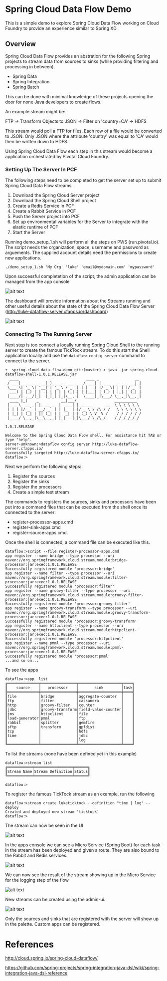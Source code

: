 # Spring Cloud Data Flow Demo

This is a simple demo to explore Spring Cloud Data Flow working on Cloud Foundry to provide an experience similar to Spring XD.

## Overview

Spring Cloud Data Flow provides an abstration for the following Spring projects to stream data from sources to sinks (while providing filtering and processing in between).

- Spring Data
- Spring Integration
- Spring Batch

This can be done with minimal knowledge of these projects opening the door for none Java developers to create flows.

An example stream might be:

FTP -> Transform Objects to JSON -> Filter on 'country=CA' -> HDFS

This stream would poll a FTP for files. Each row of a file would be converted to JSON. Only JSON where the attribute 'country' was equal to 'CA' would then be written down to HDFS.

Using Spring Cloud Data Flow each step in this stream would become a application orchestrated by Pivotal Cloud Foundry.

### Setting Up The Server In PCF

The following steps need to be completed to get the server set up to submit Spring Cloud Data Flow streams.

1. Download the Spring Cloud Server project
2. Download the Spring Cloud Shell project
3. Create a Redis Service in PCF
4. Create a Rabbit Service in PCF
5. Push the Server project into PCF
6. Set up environmental variables for the Server to integrate with the elastic runtime of PCF
7. Start the Server

Running demo_setup_1.sh will perform all the steps on PWS (run.pivotal.io). The script needs the organization, space, username and password as arguements. The supplied account details need the permissions to create new applications.

```shell
./demo_setup_1.sh 'My Org' 'luke' 'email@mydomain.com' 'mypassword'
```
Upon successful completetion of the script, the admin application can be managed from the app console

![alt text](images/app-console.png "PCF App Console")

The dashboard will provide information about the Streams running and other useful details about the state of the Spring Cloud Data Flow Server (http://luke-dataflow-server.cfapps.io/dashboard)

![alt text](images/dashboard.png "Dashboard")

### Connecting To The Running Server

Next step is too connect a locally running Spring Cloud Shell to the running server to create the famous TickTock stream. To do this start the Shell application locally and use the `dataflow config server` command to connect to the server.

```shell
➜  spring-cloud-data-flow-demo git:(master) ✗ java -jar spring-cloud-dataflow-shell-1.0.1.RELEASE.jar
  ____                              ____ _                __
 / ___| _ __  _ __(_)_ __   __ _   / ___| | ___  _   _  __| |
 \___ \| '_ \| '__| | '_ \ / _` | | |   | |/ _ \| | | |/ _` |
  ___) | |_) | |  | | | | | (_| | | |___| | (_) | |_| | (_| |
 |____/| .__/|_|  |_|_| |_|\__, |  \____|_|\___/ \__,_|\__,_|
  ____ |_|    _          __|___/                 __________
 |  _ \  __ _| |_ __ _  |  ___| | _____      __  \ \ \ \ \ \
 | | | |/ _` | __/ _` | | |_  | |/ _ \ \ /\ / /   \ \ \ \ \ \
 | |_| | (_| | || (_| | |  _| | | (_) \ V  V /    / / / / / /
 |____/ \__,_|\__\__,_| |_|   |_|\___/ \_/\_/    /_/_/_/_/_/

1.0.1.RELEASE

Welcome to the Spring Cloud Data Flow shell. For assistance hit TAB or type "help".
server-unknown:>dataflow config server http://luke-dataflow-server.cfapps.io/
Successfully targeted http://luke-dataflow-server.cfapps.io/
dataflow:>

```

Next we perform the following steps:

1. Register the sources
2. Register the sinks
3. Register the processors
3. Create a simple test stream

The commands to registers the sources, sinks and processors have been put into a command files that can be executed from the shell once its connected to the server:
- register-processor-apps.cmd
- register-sink-apps.cmd
- register-source-apps.cmd.

Once the shell is connected, a command file can be executed like this.

```shell
dataflow:>script --file register-processor-apps.cmd
app register --name bridge --type processor --uri maven://org.springframework.cloud.stream.module:bridge-processor:jar:exec:1.0.1.RELEASE
Successfully registered module 'processor:bridge'
app register --name filter --type processor --uri maven://org.springframework.cloud.stream.module:filter-processor:jar:exec:1.0.1.RELEASE
Successfully registered module 'processor:filter'
app register --name groovy-filter --type processor --uri maven://org.springframework.cloud.stream.module:groovy-filter-processor:jar:exec:1.0.1.RELEASE
Successfully registered module 'processor:groovy-filter'
app register --name groovy-transform --type processor --uri maven://org.springframework.cloud.stream.module:groovy-transform-processor:jar:exec:1.0.1.RELEASE
Successfully registered module 'processor:groovy-transform'
app register --name httpclient --type processor --uri maven://org.springframework.cloud.stream.module:httpclient-processor:jar:exec:1.0.1.RELEASE
Successfully registered module 'processor:httpclient'
app register --name pmml --type processor --uri maven://org.springframework.cloud.stream.module:pmml-processor:jar:exec:1.0.1.RELEASE
Successfully registered module 'processor:pmml'
...and so on...

```
To see the apps

```shell
dataflow:>app  list
╔══════════════╤════════════════╤═══════════════════╤════╗
║    source    │   processor    │       sink        │task║
╠══════════════╪════════════════╪═══════════════════╪════╣
║file          │bridge          │aggregate-counter  │    ║
║ftp           │filter          │cassandra          │    ║
║http          │groovy-filter   │counter            │    ║
║jdbc          │groovy-transform│field-value-counter│    ║
║jms           │httpclient      │file               │    ║
║load-generator│pmml            │ftp                │    ║
║rabbit        │splitter        │gemfire            │    ║
║sftp          │transform       │gpfdist            │    ║
║tcp           │                │hdfs               │    ║
║time          │                │jdbc               │    ║
║              │                │log                │    ║
╚══════════════╧════════════════╧═══════════════════╧════╝

```

To list the streams (none have been defined yet in this example)

```shell
dataflow:>stream list
╔═══════════╤═════════════════╤══════╗
║Stream Name│Stream Definition│Status║
╚═══════════╧═════════════════╧══════╝

dataflow:>
```
To register the famous TickTock stream as an example, run the following

```shell
dataflow:>stream create luketicktock --definition "time | log" --deploy
Created and deployed new stream 'ticktock'
dataflow:>

```
The stream can now be seen in the UI

![alt text](images/pcf-admin-ui-stream.png "PCF Admin UI Stream")

In the apps console we can see a Micro Service (Spring Boot) for each task in the stream has been deployed and given a route. They are also bound to the Rabbit and Redis services.

![alt text](images/deployedstream.png "Microservices In PCF")

We can now see the result of the stream showing up in the Micro Service for the logging step of the flow

![alt text](images/pcf-tail-logs.png "PCF Log Tail")

New streams can be created using the admin-ui.

![alt text](images/flo-ui.png "New Streams")

Only the sources and sinks that are registered with the server will show up in the palette. Custom apps can be registered.

# References

http://cloud.spring.io/spring-cloud-dataflow/

https://github.com/spring-projects/spring-integration-java-dsl/wiki/spring-integration-java-dsl-reference
